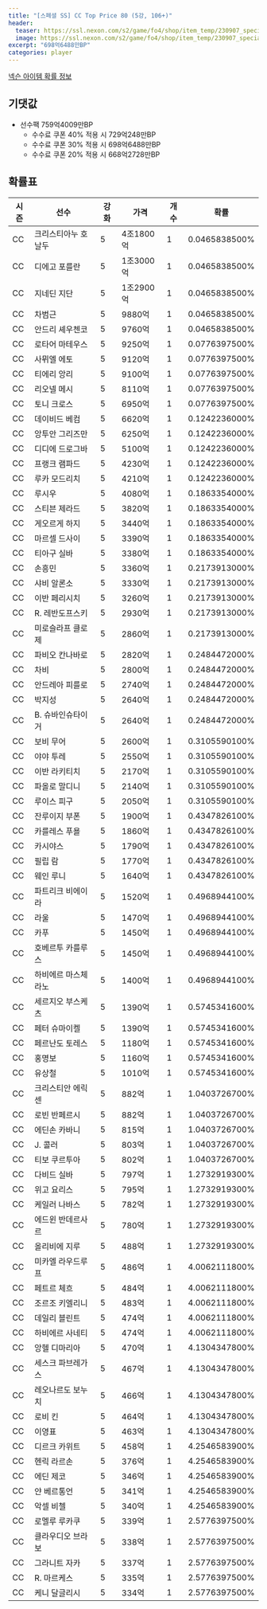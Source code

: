 ```yaml
---
title: "[스페셜 SS] CC Top Price 80 (5강, 106+)"
header:
  teaser: https://ssl.nexon.com/s2/game/fo4/shop/item_temp/230907_special_b9244v59dhjj15/200233077_s.png
  image: https://ssl.nexon.com/s2/game/fo4/shop/item_temp/230907_special_b9244v59dhjj15/200233077_s.png
excerpt: "698억6488만BP"
categories: player
---
```

[넥슨 아이템 확률 정보](http://iteminfo.nexon.com/probability/fo4?sn=7420)

## 기댓값
- 선수팩 759억4009만BP
  - 수수료 쿠폰 40% 적용 시 729억248만BP
  - 수수료 쿠폰 30% 적용 시 698억6488만BP
  - 수수료 쿠폰 20% 적용 시 668억2728만BP


## 확률표

|시즌|선수|강화|가격|개수|확률|
|---|---|---|---|---|---|
|CC|크리스티아누 호날두|5|4조1800억|1|0.0465838500%|
|CC|디에고 포를란|5|1조3000억|1|0.0465838500%|
|CC|지네딘 지단|5|1조2900억|1|0.0465838500%|
|CC|차범근|5|9880억|1|0.0465838500%|
|CC|안드리 셰우첸코|5|9760억|1|0.0465838500%|
|CC|로타어 마테우스|5|9250억|1|0.0776397500%|
|CC|사뮈엘 에토|5|9120억|1|0.0776397500%|
|CC|티에리 앙리|5|9100억|1|0.0776397500%|
|CC|리오넬 메시|5|8110억|1|0.0776397500%|
|CC|토니 크로스|5|6950억|1|0.0776397500%|
|CC|데이비드 베컴|5|6620억|1|0.1242236000%|
|CC|앙투안 그리즈만|5|6250억|1|0.1242236000%|
|CC|디디에 드로그바|5|5100억|1|0.1242236000%|
|CC|프랭크 램파드|5|4230억|1|0.1242236000%|
|CC|루카 모드리치|5|4210억|1|0.1242236000%|
|CC|루시우|5|4080억|1|0.1863354000%|
|CC|스티븐 제라드|5|3820억|1|0.1863354000%|
|CC|게오르게 하지|5|3440억|1|0.1863354000%|
|CC|마르셀 드사이|5|3390억|1|0.1863354000%|
|CC|티아구 실바|5|3380억|1|0.1863354000%|
|CC|손흥민|5|3360억|1|0.2173913000%|
|CC|샤비 알론소|5|3330억|1|0.2173913000%|
|CC|이반 페리시치|5|3260억|1|0.2173913000%|
|CC|R. 레반도프스키|5|2930억|1|0.2173913000%|
|CC|미로슬라프 클로제|5|2860억|1|0.2173913000%|
|CC|파비오 칸나바로|5|2820억|1|0.2484472000%|
|CC|차비|5|2800억|1|0.2484472000%|
|CC|안드레아 피를로|5|2740억|1|0.2484472000%|
|CC|박지성|5|2640억|1|0.2484472000%|
|CC|B. 슈바인슈타이거|5|2640억|1|0.2484472000%|
|CC|보비 무어|5|2600억|1|0.3105590100%|
|CC|야야 투레|5|2550억|1|0.3105590100%|
|CC|이반 라키티치|5|2170억|1|0.3105590100%|
|CC|파올로 말디니|5|2140억|1|0.3105590100%|
|CC|루이스 피구|5|2050억|1|0.3105590100%|
|CC|잔루이지 부폰|5|1900억|1|0.4347826100%|
|CC|카를레스 푸욜|5|1860억|1|0.4347826100%|
|CC|카시야스|5|1790억|1|0.4347826100%|
|CC|필립 람|5|1770억|1|0.4347826100%|
|CC|웨인 루니|5|1640억|1|0.4347826100%|
|CC|파트리크 비에이라|5|1520억|1|0.4968944100%|
|CC|라울|5|1470억|1|0.4968944100%|
|CC|카푸|5|1450억|1|0.4968944100%|
|CC|호베르투 카를루스|5|1450억|1|0.4968944100%|
|CC|하비에르 마스체라노|5|1400억|1|0.4968944100%|
|CC|세르지오 부스케츠|5|1390억|1|0.5745341600%|
|CC|페터 슈마이켈|5|1390억|1|0.5745341600%|
|CC|페르난도 토레스|5|1180억|1|0.5745341600%|
|CC|홍명보|5|1160억|1|0.5745341600%|
|CC|유상철|5|1010억|1|0.5745341600%|
|CC|크리스티안 에릭센|5|882억|1|1.0403726700%|
|CC|로빈 반페르시|5|882억|1|1.0403726700%|
|CC|에딘손 카바니|5|815억|1|1.0403726700%|
|CC|J. 콜러|5|803억|1|1.0403726700%|
|CC|티보 쿠르투아|5|802억|1|1.0403726700%|
|CC|다비드 실바|5|797억|1|1.2732919300%|
|CC|위고 요리스|5|795억|1|1.2732919300%|
|CC|케일러 나바스|5|782억|1|1.2732919300%|
|CC|에드윈 반데르사르|5|780억|1|1.2732919300%|
|CC|올리비에 지루|5|488억|1|1.2732919300%|
|CC|미카엘 라우드루프|5|486억|1|4.0062111800%|
|CC|페트르 체흐|5|484억|1|4.0062111800%|
|CC|조르조 키엘리니|5|483억|1|4.0062111800%|
|CC|데일리 블린트|5|474억|1|4.0062111800%|
|CC|하비에르 사네티|5|474억|1|4.0062111800%|
|CC|앙헬 디마리아|5|470억|1|4.1304347800%|
|CC|세스크 파브레가스|5|467억|1|4.1304347800%|
|CC|레오나르도 보누치|5|466억|1|4.1304347800%|
|CC|로비 킨|5|464억|1|4.1304347800%|
|CC|이영표|5|463억|1|4.1304347800%|
|CC|디르크 카위트|5|458억|1|4.2546583900%|
|CC|헨릭 라르손|5|376억|1|4.2546583900%|
|CC|에딘 제코|5|346억|1|4.2546583900%|
|CC|얀 베르통언|5|341억|1|4.2546583900%|
|CC|악셀 비첼|5|340억|1|4.2546583900%|
|CC|로멜루 루카쿠|5|339억|1|2.5776397500%|
|CC|클라우디오 브라보|5|338억|1|2.5776397500%|
|CC|그라니트 자카|5|337억|1|2.5776397500%|
|CC|R. 마르케스|5|335억|1|2.5776397500%|
|CC|케니 달글리시|5|334억|1|2.5776397500%|
